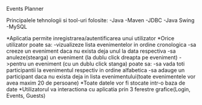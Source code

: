 Events Planner 

Principalele tehnologii si tool-uri folosite:
-Java
-Maven
-JDBC
-Java Swing
-MySQL

*Aplicatia permite inregistrarea/autentificarea unui utilizator
*Orice utilizator poate sa: 
-vizualizeze lista evenimentelor in ordine cronologica
-sa creeze un eveniment daca nu exista deja unul la data respectiva
-sa anuleze(stearga) un eveniment (la dublu click dreapta pe eveniment)
->pentru un eveniment (cu un dublu click stanga) poate sa:
-sa vada toti participantii la evenimentul respectiv in ordine alfabetica
-sa adauge un participant daca nu exista deja in lista evenimentului(toate evenimentele vor avea maxim 20 de persoane)
*Toate datele vor fi stocate intr-o baza de date
*Utilizatorul va interactiona cu aplicatia prin 3 ferestre grafice(Login, Events, Guests)
